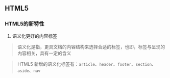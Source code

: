 ## HTML5

### HTML5的新特性

1. 语义化更好的内容标签

> 语义化是指，更具文档的内容结构来选择合适的标签，也即，标签与呈现的内容相关，具有一定的含义

> HTML5 新增的语义化标签有：`article`、`header`、`footer`、`section`、`aside`、`nav`
